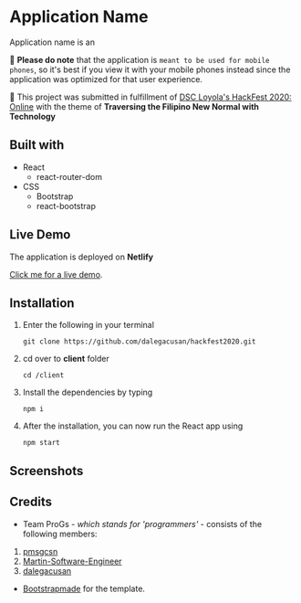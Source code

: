 # Application Name

Application name is an

📌 **Please do note** that the application is `meant to be used for mobile phones`, so it's best if you view it with your mobile phones instead since the application was optimized for that user experience.

🎯 This project was submitted in fulfillment of [DSC Loyola's HackFest 2020: Online](https://hackfest.dscadmu.org/) with the theme of **Traversing the Filipino New Normal with Technology**

## Built with 

* React
  * react-router-dom
* CSS
  * Bootstrap
  * react-bootstrap
  
## Live Demo

The application is deployed on **Netlify**

[Click me for a live demo]().

## Installation

1. Enter the following in your terminal

   `git clone https://github.com/dalegacusan/hackfest2020.git`

2. cd over to **client** folder

   `cd /client`
   
3. Install the dependencies by typing 

   `npm i`
   
4. After the installation, you can now run the React app using

   `npm start`

## Screenshots



## Credits

* Team ProGs - *which stands for 'programmers'* - consists of the following members:
1. [pmsgcsn](https://github.com/pmsgcsn)
2. [Martin-Software-Engineer](https://github.com/Martin-Software-Engineer)
3. [dalegacusan](https://github.com/dalegacusan)

* [Bootstrapmade](https://bootstrapmade.com/) for the template.
